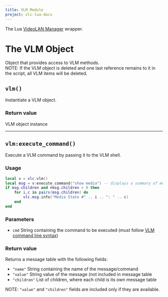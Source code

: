 ```yaml
---
title: VLM Module
project: vlc-lua-docs
---
```

The Lua [VideoLAN Manager](https://www.videolan.org/developers/vlc/doc/doxygen/html/group__server.html) wrapper.


# The VLM Object
Object that provides access to VLM methods.  
NOTE: If the VLM object is deleted and one last reference remains to it in the script, all VLM items will be deleted.

## `vlm()`
Instantiate a VLM object.

### Return value
VLM object instance

----
## `vlm:execute_command()`
Execute a VLM command by passing it to the VLM shell.

### Usage
```lua
local v = vlc.vlm()
local msg = v:execute_command("show media") -- displays a summary of media states
if msg.children and #msg.children > 0 then
	for i,c in pairs(msg.children) do
		vlc.msg.info("Media State #" .. i .. ": " .. c)
	end
end

```

### Parameters
- `cmd` String containing the command to be executed (must follow [VLM command line syntax](https://wiki.videolan.org/Documentation:Streaming_HowTo/VLM/#Command_line_syntax))

### Return value
Returns a message table with the following fields:

- `"name"` String containing the name of the message/command
- `"value"` String value of the message (not included in message table
- `"children"` List of children, where each child is its own message table

NOTE: `"value"` and `"children"` fields are included only if they are available.
